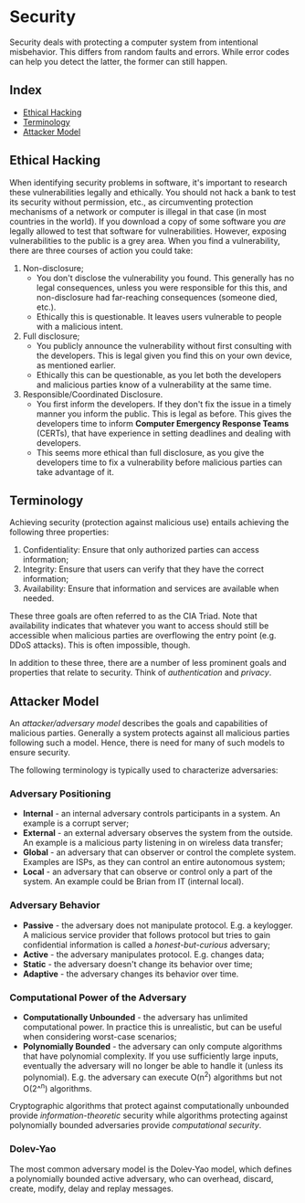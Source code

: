 # Security
Security deals with protecting a computer system from intentional misbehavior. This differs from random faults and
errors. While error codes can help you detect the latter, the former can still happen.

## Index
- [Ethical Hacking](#ethical-hacking)
- [Terminology](#terminology)
- [Attacker Model](#attacker-model)

## Ethical Hacking
When identifying security problems in software, it's important to research these vulnerabilities legally and ethically.
You should not hack a bank to test its security without permission, etc., as circumventing protection mechanisms of a
network or computer is illegal in that case (in most countries in the world). If you download a copy of some software
you *are* legally allowed to test that software for vulnerabilities. However, exposing vulnerabilities to the public is
a grey area. When you find a vulnerability, there are three courses of action you could take:
1. Non-disclosure;
    - You don't disclose the vulnerability you found. This generally has no legal consequences, unless you were
    responsible for this this, and non-disclosure had far-reaching consequences (someone died, etc.).
    - Ethically this is questionable. It leaves users vulnerable to people with a malicious intent.
2. Full disclosure;
    - You publicly announce the vulnerability without first consulting with the developers. This is legal given you find
    this on your own device, as mentioned earlier.
    - Ethically this can be questionable, as you let both the developers and malicious parties know of a vulnerability
    at the same time.
3. Responsible/Coordinated Disclosure.
    - You first inform the developers. If they don't fix the issue in a timely manner you inform the public. This is
    legal as before. This gives the developers time to inform **Computer Emergency Response Teams** (CERTs), that have
    experience in setting deadlines and dealing with developers.
    - This seems more ethical than full disclosure, as you give the developers time to fix a vulnerability before
    malicious parties can take advantage of it.

## Terminology
Achieving security (protection against malicious use) entails achieving the following three properties:
1. Confidentiality: Ensure that only authorized parties can access information;
2. Integrity: Ensure that users can verify that they have the correct information;
3. Availability: Ensure that information and services are available when needed.

These three goals are often referred to as the CIA Triad. Note that availability indicates that whatever you want to
access should still be accessible when malicious parties are overflowing the entry point (e.g. DDoS attacks). This is
often impossible, though.

In addition to these three, there are a number of less prominent goals and properties that relate to security. Think of
*authentication* and *privacy*.

## Attacker Model
An *attacker/adversary model* describes the goals and capabilities of malicious parties. Generally a system protects
against all malicious parties following such a model. Hence, there is need for many of such models to ensure security.

The following terminology is typically used to characterize adversaries:

### Adversary Positioning
- **Internal** - an internal adversary controls participants in a system. An example is a corrupt server;
- **External** - an external adversary observes the system from the outside. An example is a malicious party listening
in on wireless data transfer;
- **Global** - an adversary that can observer or control the complete system. Examples are ISPs, as they can control an
entire autonomous system;
- **Local** - an adversary that can observe or control only a part of the system. An example could be Brian from IT
(internal local).

### Adversary Behavior
- **Passive** - the adversary does not manipulate protocol. E.g. a keylogger. A malicious service provider that follows
protocol but tries to gain confidential information is called a *honest-but-curious* adversary;
- **Active** - the adversary manipulates protocol. E.g. changes data;
- **Static** - the adversary doesn't change its behavior over time;
- **Adaptive** - the adversary changes its behavior over time.

### Computational Power of the Adversary
- **Computationally Unbounded** - the adversary has unlimited computational power. In practice this is unrealistic, but
can be useful when considering worst-case scenarios;
- **Polynomially Bounded** - the adversary can only compute algorithms that have polynomial complexity. If you use
sufficiently large inputs, eventually the adversary will no longer be able to handle it (unless its polynomial). E.g.
the adversary can execute O(n<sup>2</sup>) algorithms but not O(2^<sup>n</sup>) algorithms. 

Cryptographic algorithms that protect against computationally unbounded provide *information-theoretic* security while
algorithms protecting against polynomially bounded adversaries provide *computational security*.

### Dolev-Yao
The most common adversary model is the Dolev-Yao model, which defines a polynomially bounded active adversary, who can
overhead, discard, create, modify, delay and replay messages.
